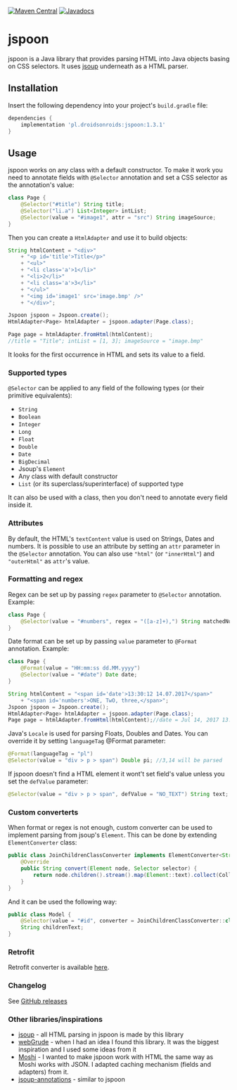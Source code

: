 [![Maven Central](https://maven-badges.herokuapp.com/maven-central/pl.droidsonroids/jspoon/badge.svg?style=flat)](https://maven-badges.herokuapp.com/maven-central/pl.droidsonroids/jspoon)
[![Javadocs](https://javadoc.io/badge/pl.droidsonroids/jspoon.svg?color=blue)](https://javadoc.io/doc/pl.droidsonroids/jspoon)

# jspoon
jspoon is a Java library that provides parsing HTML into Java objects basing on CSS selectors. It uses [jsoup][jsoup] underneath as a HTML parser.

## Installation
Insert the following dependency into your project's `build.gradle` file:
```gradle
dependencies {
    implementation 'pl.droidsonroids:jspoon:1.3.1'
}
```
## Usage
jspoon works on any class with a default constructor. To make it work you need to annotate fields with `@Selector` annotation and set a CSS selector as the annotation's value:
```java
class Page {
    @Selector("#title") String title;
    @Selector("li.a") List<Integer> intList;
    @Selector(value = "#image1", attr = "src") String imageSource;
}
```
Then you can create a `HtmlAdapter` and use it to build objects:
```java
String htmlContent = "<div>" 
    + "<p id='title'>Title</p>" 
    + "<ul>"
    + "<li class='a'>1</li>"
    + "<li>2</li>"
    + "<li class='a'>3</li>"
    + "</ul>"
    + "<img id='image1' src='image.bmp' />"
    + "</div>";

Jspoon jspoon = Jspoon.create();
HtmlAdapter<Page> htmlAdapter = jspoon.adapter(Page.class);

Page page = htmlAdapter.fromHtml(htmlContent);
//title = "Title"; intList = [1, 3]; imageSource = "image.bmp"
```
It looks for the first occurrence in HTML and sets its value to a field.

### Supported types
`@Selector` can be applied to any field of the following types (or their primitive equivalents):
* `String`
* `Boolean`
* `Integer`
* `Long`
* `Float`
* `Double`
* `Date`
* `BigDecimal`
* Jsoup's `Element`
* Any class with  default constructor
* `List` (or its superclass/superinterface) of supported type

It can also be used with a class, then you don't need to annotate every field inside it.

### Attributes
By default, the HTML's `textContent` value is used on Strings, Dates and numbers. It is possible to use an attribute by setting an `attr` parameter in the `@Selector` annotation. You can also use `"html"` (or `"innerHtml"`) and `"outerHtml"` as `attr`'s value.

### Formatting and regex
Regex can be set up by passing `regex` parameter to `@Selector` annotation. Example:
```java
class Page {
    @Selector(value = "#numbers", regex = "([a-z]+),") String matchedNumber;
}
```
Date format can be set up by passing `value` parameter to `@Format` annotation. Example:
```java
class Page {
    @Format(value = "HH:mm:ss dd.MM.yyyy")
    @Selector(value = "#date") Date date;
}
```
```java
String htmlContent = "<span id='date'>13:30:12 14.07.2017</span>"
    + "<span id='numbers'>ONE, TwO, three,</span>";
Jspoon jspoon = Jspoon.create();
HtmlAdapter<Page> htmlAdapter = jspoon.adapter(Page.class);
Page page = htmlAdapter.fromHtml(htmlContent);//date = Jul 14, 2017 13:30:12; matchedNumber = "three";
```

Java's `Locale` is used for parsing Floats, Doubles and Dates. You can override it by setting `languageTag` @Format parameter:
```java
@Format(languageTag = "pl")
@Selector(value = "div > p > span") Double pi; //3,14 will be parsed 
```
If jspoon doesn't find a HTML element it wont't set field's value unless you set the `defValue` parameter:
```java
@Selector(value = "div > p > span", defValue = "NO_TEXT") String text;
```

### Custom converterts
When format or regex is not enough, custom converter can be used to implement parsing from jsoup's `Element`. This can be done by extending `ElementConverter` class:
```java
public class JoinChildrenClassConverter implements ElementConverter<String> {
    @Override
    public String convert(Element node, Selector selector) {
        return node.children().stream().map(Element::text).collect(Collectors.joining(", "));
    }
}
```
And it can be used the following way:
```java
public class Model {
    @Selector(value = "#id", converter = JoinChildrenClassConverter::class)
    String childrenText;
}
```

### Retrofit
Retrofit converter is available [here][retrofit-converter].

### Changelog
See [GitHub releases][changelog]

### Other libraries/inspirations
* [jsoup][jsoup] - all HTML parsing in jspoon is made by this library
* [webGrude][webGrude] - when I had an idea I found this library. It was the biggest inspiration and I used some ideas from it
* [Moshi][Moshi] - I wanted to make jspoon work with HTML the same way as Moshi works with JSON. I adapted caching mechanism (fields and adapters) from it.
* [jsoup-annotations][jsoup-annotations] - similar to jspoon

[//]: #
   [jsoup]: <https://jsoup.org/>
   [webGrude]: <https://github.com/beothorn/webGrude>
   [Moshi]: <https://github.com/square/moshi>
   [jsoup-annotations]: <https://github.com/fcannizzaro/jsoup-annotations>
   [retrofit-converter]: <https://github.com/DroidsOnRoids/jspoon/tree/master/retrofit-converter-jspoon>
   [changelog]: <https://github.com/DroidsOnRoids/jspoon/releases>